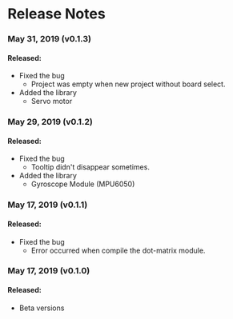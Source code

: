 # Release Notes

### May 31, 2019 (v0.1.3)

#### Released:

- Fixed the bug
  - Project was empty when new project without board select.
- Added the library
  - Servo motor

### May 29, 2019 (v0.1.2)

#### Released:

- Fixed the bug
  - Tooltip didn't disappear sometimes.
- Added the library
  - Gyroscope Module (MPU6050)

### May 17, 2019 (v0.1.1)

#### Released:

- Fixed the bug
  - Error occurred when compile the dot-matrix module.

### May 17, 2019 (v0.1.0)

#### Released:

- Beta versions